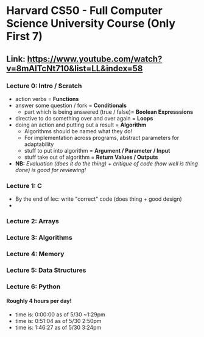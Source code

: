 # Harvard CS50 - Full Computer Science University Course (Only First 7)
## Link: https://www.youtube.com/watch?v=8mAITcNt710&list=LL&index=58
### Lecture 0: Intro / Scratch
 * action verbs = **Functions**
 * answer some question / fork = **Conditionals**
     * part which is being answered (true / false)= **Boolean Expresssions**
 * directive to do something over and over again = **Loops**
 * doing an action and putting out a result = **Algorithm**
    * Algorithms should be named what they do! 
    * For implementation across programs, abstract parameters for adaptability
    * stuff to put into algorithm = **Argument / Parameter / Input**
    * stuff take out of algorithm = **Return Values / Outputs**
* **NB:** *Evaluation (does it do the thing) + critique of code (how well is thing done) is good for reviewing!*

### Lecture 1: C 
* By the end of lec: write "correct" code (does thing + good design)
* 

### Lecture 2: Arrays 
### Lecture 3: Algorithms 
### Lecture 4: Memory 
### Lecture 5: Data Structures
### Lecture 6: Python
#### Roughly 4 hours per day!
* time is:  0:00:00 as of 5/30 ~1:29pm
* time is:  0:51:04 as of 5/30 2:50pm
* time is:  1:46:27 as of 5/30 3:24pm 